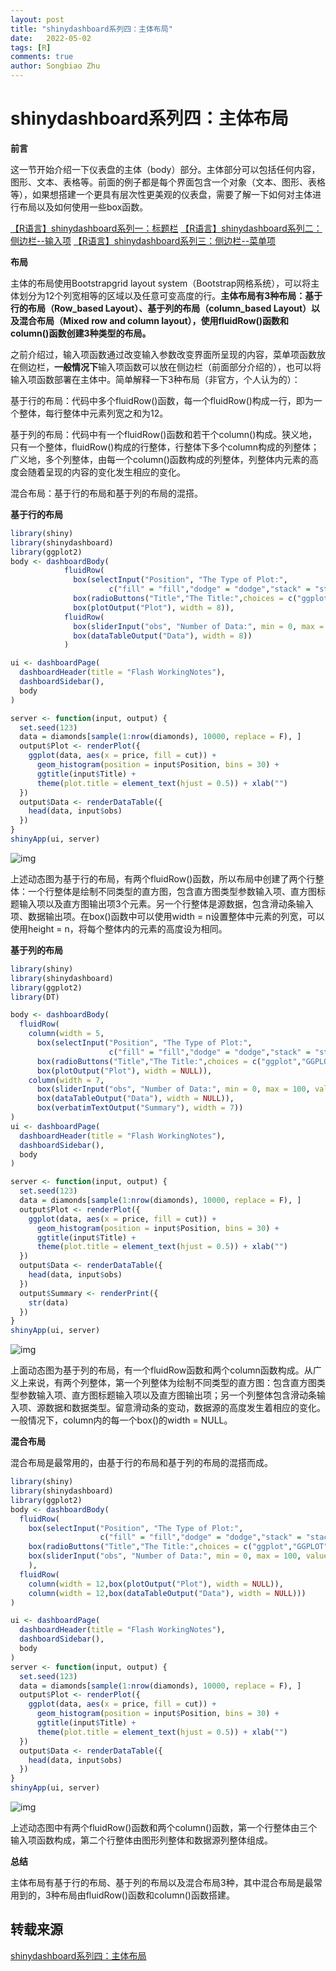 ```yaml
---
layout: post
title: "shinydashboard系列四：主体布局"
date:   2022-05-02
tags: [R]
comments: true
author: Songbiao Zhu
---
```


# shinydashboard系列四：主体布局

**前言**

这一节开始介绍一下仪表盘的主体（body）部分。主体部分可以包括任何内容，图形、文本、表格等。前面的例子都是每个界面包含一个对象（文本、图形、表格等），如果想搭建一个更具有层次性更美观的仪表盘，需要了解一下如何对主体进行布局以及如何使用一些box函数。
<!-- more -->
[【R语言】shinydashboard系列一：标题栏](https://link.zhihu.com/?target=http%3A//mp.weixin.qq.com/s%3F__biz%3DMzU1NTg3MTQwMA%3D%3D%26mid%3D2247483883%26idx%3D1%26sn%3D8f804b6e015451213b627b9be0cbd55e%26chksm%3Dfbccfc2cccbb753ac9be66f54e509958c26a46bb3a99caaf22cf066f3a237c449e0f6f57450b%26scene%3D21%23wechat_redirect)
[【R语言】shinydashboard系列二：侧边栏--输入项](https://link.zhihu.com/?target=http%3A//mp.weixin.qq.com/s%3F__biz%3DMzU1NTg3MTQwMA%3D%3D%26mid%3D2247483905%26idx%3D1%26sn%3Db4c3dec46f3534b192154a31d320b2a9%26chksm%3Dfbccffc6ccbb76d01e889410bf52750ad1196b116be33c92b369c526b7fc5aa0aee5d7c6cad7%26scene%3D21%23wechat_redirect)
[【R语言】shinydashboard系列三：侧边栏--菜单项](https://link.zhihu.com/?target=http%3A//mp.weixin.qq.com/s%3F__biz%3DMzU1NTg3MTQwMA%3D%3D%26mid%3D2247483912%26idx%3D1%26sn%3D1fe66b093145f313d3df6167a551d734%26chksm%3Dfbccffcfccbb76d946b21d700565d10e25cbc36072298bad70dc3b522b9637b1fffa4e632cb7%26scene%3D21%23wechat_redirect)

**布局**

主体的布局使用Bootstrapgrid layout system（Bootstrap网格系统），可以将主体划分为12个列宽相等的区域以及任意可变高度的行。**主体布局有3种布局：基于行的布局（Row_based Layout）、基于列的布局（column_based Layout）以及混合布局（Mixed row and column layout），使用fluidRow()函数和column()函数创建3种类型的布局。**

之前介绍过，输入项函数通过改变输入参数改变界面所呈现的内容，菜单项函数放在侧边栏，**一般情况下**输入项函数可以放在侧边栏（前面部分介绍的），也可以将输入项函数部署在主体中。简单解释一下3种布局（非官方，个人认为的）：

基于行的布局：代码中多个fluidRow()函数，每一个fluidRow()构成一行，即为一个整体，每行整体中元素列宽之和为12。

基于列的布局：代码中有一个fluidRow()函数和若干个column()构成。狭义地，只有一个整体，fluidRow()构成的行整体，行整体下多个column构成的列整体；广义地，多个列整体，由每一个column()函数构成的列整体，列整体内元素的高度会随着呈现的内容的变化发生相应的变化。

混合布局：基于行的布局和基于列的布局的混搭。

**基于行的布局**

```R
library(shiny)
library(shinydashboard)
library(ggplot2)
body <- dashboardBody(
            fluidRow(
              box(selectInput("Position", "The Type of Plot:",
                      c("fill" = "fill","dodge" = "dodge","stack" = "stack")),width = 2),
              box(radioButtons("Title","The Title:",choices = c("ggplot","GGPLOT")),width = 2),
              box(plotOutput("Plot"), width = 8)),
            fluidRow(
              box(sliderInput("obs", "Number of Data:", min = 0, max = 100, value = 2, animate = TRUE),width = 4),    
              box(dataTableOutput("Data"), width = 8))
            )

ui <- dashboardPage(
  dashboardHeader(title = "Flash WorkingNotes"),
  dashboardSidebar(),
  body
)

server <- function(input, output) {
  set.seed(123)
  data = diamonds[sample(1:nrow(diamonds), 10000, replace = F), ]
  output$Plot <- renderPlot({
    ggplot(data, aes(x = price, fill = cut)) + 
      geom_histogram(position = input$Position, bins = 30) +
      ggtitle(input$Title) +
      theme(plot.title = element_text(hjust = 0.5)) + xlab("")
  })
  output$Data <- renderDataTable({
    head(data, input$obs)
  })
}
shinyApp(ui, server)
```

![img](https://pic1.zhimg.com/v2-40fb58ca88e7011bdd8f7bdf199a918c_b.jpg)



上述动态图为基于行的布局，有两个fluidRow()函数，所以布局中创建了两个行整体：一个行整体是绘制不同类型的直方图，包含直方图类型参数输入项、直方图标题输入项以及直方图输出项3个元素。另一个行整体是源数据，包含滑动条输入项、数据输出项。在box()函数中可以使用width = n设置整体中元素的列宽，可以使用height = n，将每个整体内的元素的高度设为相同。

**基于列的布局**

```R
library(shiny)
library(shinydashboard)
library(ggplot2)
library(DT)

body <- dashboardBody(
  fluidRow(
    column(width = 5,
      box(selectInput("Position", "The Type of Plot:",
                      c("fill" = "fill","dodge" = "dodge","stack" = "stack")),width = NULL),
      box(radioButtons("Title","The Title:",choices = c("ggplot","GGPLOT")),width = NULL),
      box(plotOutput("Plot"), width = NULL)),
    column(width = 7,
      box(sliderInput("obs", "Number of Data:", min = 0, max = 100, value = 2, animate = TRUE),width = NULL),
      box(dataTableOutput("Data"), width = NULL)),
      box(verbatimTextOutput("Summary"), width = 7))
)
ui <- dashboardPage(
  dashboardHeader(title = "Flash WorkingNotes"),
  dashboardSidebar(),
  body
)

server <- function(input, output) {
  set.seed(123)
  data = diamonds[sample(1:nrow(diamonds), 10000, replace = F), ]
  output$Plot <- renderPlot({
    ggplot(data, aes(x = price, fill = cut)) + 
      geom_histogram(position = input$Position, bins = 30) +
      ggtitle(input$Title) +
      theme(plot.title = element_text(hjust = 0.5)) + xlab("")
  })
  output$Data <- renderDataTable({
    head(data, input$obs)
  })
  output$Summary <- renderPrint({
    str(data)
  })
}
shinyApp(ui, server)
```

![img](https://pic3.zhimg.com/v2-ebe4bca9137a7252035182087d57a126_b.jpg)



上面动态图为基于列的布局，有一个fluidRow函数和两个column函数构成。从广义上来说，有两个列整体，第一个列整体为绘制不同类型的直方图：包含直方图类型参数输入项、直方图标题输入项以及直方图输出项；另一个列整体包含滑动条输入项、源数据和数据类型。留意滑动条的变动，数据源的高度发生着相应的变化。一般情况下，column内的每一个box()的width = NULL。

**混合布局**

混合布局是最常用的，由基于行的布局和基于列的布局的混搭而成。

```R
library(shiny)
library(shinydashboard)
library(ggplot2)
body <- dashboardBody(
  fluidRow(
    box(selectInput("Position", "The Type of Plot:",
                    c("fill" = "fill","dodge" = "dodge","stack" = "stack")),width = 4),
    box(radioButtons("Title","The Title:",choices = c("ggplot","GGPLOT")),width = 4),
    box(sliderInput("obs", "Number of Data:", min = 0, max = 100, value = 2, animate = TRUE),width = 4)
    ),
  fluidRow(
    column(width = 12,box(plotOutput("Plot"), width = NULL)),
    column(width = 12,box(dataTableOutput("Data"), width = NULL)))
)

ui <- dashboardPage(
  dashboardHeader(title = "Flash WorkingNotes"),
  dashboardSidebar(),
  body
)
server <- function(input, output) {
  set.seed(123)
  data = diamonds[sample(1:nrow(diamonds), 10000, replace = F), ]
  output$Plot <- renderPlot({
    ggplot(data, aes(x = price, fill = cut)) + 
      geom_histogram(position = input$Position, bins = 30) +
      ggtitle(input$Title) +
      theme(plot.title = element_text(hjust = 0.5)) + xlab("")
  })
  output$Data <- renderDataTable({
    head(data, input$obs)
  })
}
shinyApp(ui, server)
```

![img](https://pic3.zhimg.com/v2-603b2d5616f478bf4788c6afe37337ae_b.webp)



上述动态图中有两个fluidRow()函数和两个column()函数，第一个行整体由三个输入项函数构成，第二个行整体由图形列整体和数据源列整体组成。

**总结**

主体布局有基于行的布局、基于列的布局以及混合布局3种，其中混合布局是最常用到的，3种布局由fluidRow()函数和column()函数搭建。

## 转载来源

[shinydashboard系列四：主体布局](https://zhuanlan.zhihu.com/p/90352653)